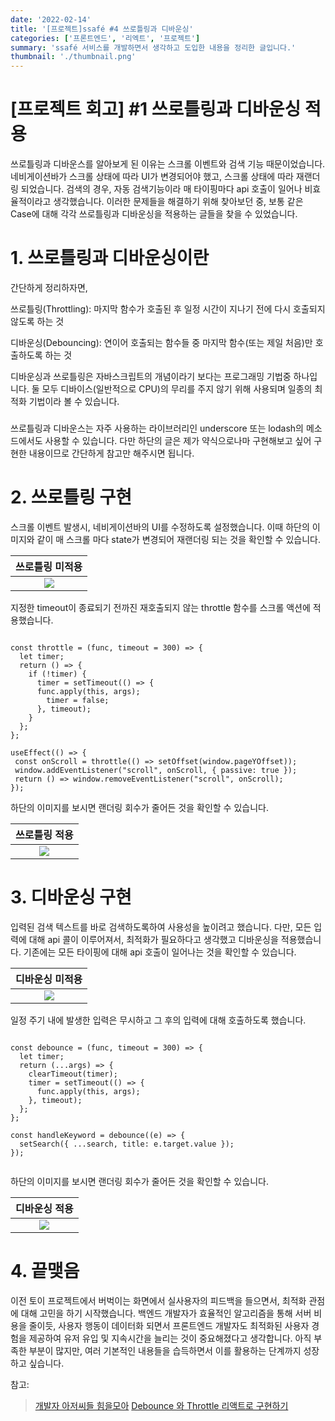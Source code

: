 ```yaml
---
date: '2022-02-14'
title: '[프로젝트]ssafé #4 쓰로틀링과 디바운싱'
categories: ['프론트엔드', '리엑트', '프로젝트']
summary: 'ssafé 서비스를 개발하면서 생각하고 도입한 내용을 정리한 글입니다.'
thumbnail: './thumbnail.png'
---
```



# [프로젝트 회고] #1 쓰로틀링과 디바운싱 적용

쓰로틀링과 디바운스를 알아보게 된 이유는 스크롤 이벤트와 검색 기능 때문이었습니다. 네비게이션바가 스크롤 상태에 따라 UI가 변경되어야 했고, 스크롤 상태에 따라 재랜더링 되었습니다. 검색의 경우, 자동 검색기능이라 매 타이핑마다 api 호출이 일어나 비효율적이라고 생각했습니다. 이러한 문제들을 해결하기 위해 찾아보던 중, 보통 같은 Case에 대해 각각 쓰로틀링과 디바운싱을 적용하는 글들을 찾을 수 있었습니다. 


# 1. 쓰로틀링과 디바운싱이란

간단하게 정리하자면,

쓰로틀링(Throttling): 마지막 함수가 호출된 후 일정 시간이 지나기 전에 다시 호출되지 않도록 하는 것

디바운싱(Debouncing): 연이어 호출되는 함수들 중 마지막 함수(또는 제일 처음)만 호출하도록 하는 것

디바운싱과 쓰로틀링은 자바스크립트의 개념이라기 보다는 프로그래밍 기법중 하나입니다. 둘 모두 디바이스(일반적으로 CPU)의 무리를 주지 않기 위해 사용되며 일종의 최적화 기법이라 볼 수 있습니다. 

### 
쓰로틀링과 디바운스는 자주 사용하는 라이브러리인 underscore 또는 lodash의 메소드에서도 사용할 수 있습니다. 다만 하단의 글은 제가 약식으로나마 구현해보고 싶어 구현한 내용이므로 간단하게 참고만 해주시면 됩니다.


# 2. 쓰로틀링 구현

스크롤 이벤트 발생시, 네비게이션바의 UI를 수정하도록 설정했습니다. 이때 하단의 이미지와 같이 매 스크롤 마다 state가 변경되어 재랜더링 되는 것을 확인할 수 있습니다. 


|                      쓰로틀링 미적용                    |      
| :------------------------------------------------------------: |
|![](https://i.imgur.com/4MGOtkQ.gif)|


지정한 timeout이 종료되기 전까진 재호출되지 않는 throttle 함수를 스크롤 액션에 적용했습니다.

```javscript

const throttle = (func, timeout = 300) => {
  let timer;
  return () => {
    if (!timer) {
      timer = setTimeout(() => {
      func.apply(this, args);
        timer = false;
      }, timeout);
    }
  };
};

useEffect(() => {
 const onScroll = throttle(() => setOffset(window.pageYOffset));
 window.addEventListener("scroll", onScroll, { passive: true });
 return () => window.removeEventListener("scroll", onScroll);
});

```

하단의 이미지를 보시면 랜더링 회수가 줄어든 것을 확인할 수 있습니다.


|                      쓰로틀링 적용                      |      
| :------------------------------------------------------------: |
|![](https://i.imgur.com/g4lUwgN.gif)|




# 3. 디바운싱 구현

입력된 검색 텍스트를 바로 검색하도록하여 사용성을 높이려고 했습니다. 다만, 모든 입력에 대해 api 콜이 이루어져서, 최적화가 필요하다고 생각했고 디바운싱을 적용했습니다. 기존에는 모든 타이핑에 대해 api 호출이 일어나는 것을 확인할 수 있습니다.

|                       디바운싱 미적용                      |      
| :------------------------------------------------------------: |
|![](https://i.imgur.com/MvFsAmx.gif)|


 일정 주기 내에 발생한 입력은 무시하고 그 후의 입력에 대해 호출하도록 했습니다.

```javscript

const debounce = (func, timeout = 300) => {
  let timer;
  return (...args) => {
    clearTimeout(timer);
    timer = setTimeout(() => {
      func.apply(this, args);
    }, timeout);
  };
};

const handleKeyword = debounce((e) => {
  setSearch({ ...search, title: e.target.value });
});


```

하단의 이미지를 보시면 랜더링 회수가 줄어든 것을 확인할 수 있습니다.


|                      디바운싱 적용                     |      
| :------------------------------------------------------------: |
|![](https://i.imgur.com/hTJyA9c.gif)|



# 4. 끝맺음

이전 토이 프로젝트에서 버벅이는 화면에서 실사용자의 피드백을 들으면서, 최적화 관점에 대해 고민을 하기 시작했습니다. 백엔드 개발자가 효율적인 알고리즘을 통해 서버 비용을 줄이듯, 사용자 행동이 데이터화 되면서 프론트엔드 개발자도 최적화된 사용자 경험을 제공하여 유저 유입 및 지속시간을 늘리는 것이 중요해졌다고 생각합니다. 아직 부족한 부분이 많지만, 여러 기본적인 내용들을 습득하면서 이를 활용하는 단계까지 성장하고 싶습니다.


참고: 
> [개발자 아저씨들 힘을모아](https://programming119.tistory.com/241 )
> [Debounce 와 Throttle 리액트로 구현하기](https://velog.io/@skawnkk/debounce-throttle)